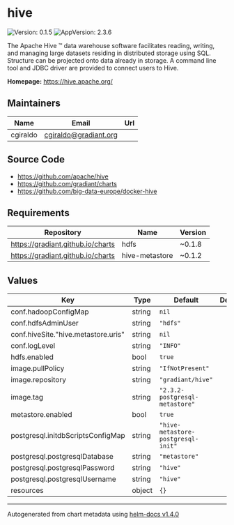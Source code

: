 # hive

![Version: 0.1.5](https://img.shields.io/badge/Version-0.1.5-informational?style=flat-square) ![AppVersion: 2.3.6](https://img.shields.io/badge/AppVersion-2.3.6-informational?style=flat-square)

The Apache Hive ™ data warehouse software facilitates reading, writing, and managing large datasets residing in distributed storage using SQL. Structure can be projected onto data already in storage. A command line tool and JDBC driver are provided to connect users to Hive.

**Homepage:** <https://hive.apache.org/>

## Maintainers

| Name | Email | Url |
| ---- | ------ | --- |
| cgiraldo | cgiraldo@gradiant.org |  |

## Source Code

* <https://github.com/apache/hive>
* <https://github.com/gradiant/charts>
* <https://github.com/big-data-europe/docker-hive>

## Requirements

| Repository | Name | Version |
|------------|------|---------|
| https://gradiant.github.io/charts | hdfs | ~0.1.8 |
| https://gradiant.github.io/charts | hive-metastore | ~0.1.2 |

## Values

| Key | Type | Default | Description |
|-----|------|---------|-------------|
| conf.hadoopConfigMap | string | `nil` |  |
| conf.hdfsAdminUser | string | `"hdfs"` |  |
| conf.hiveSite."hive.metastore.uris" | string | `nil` |  |
| conf.logLevel | string | `"INFO"` |  |
| hdfs.enabled | bool | `true` |  |
| image.pullPolicy | string | `"IfNotPresent"` |  |
| image.repository | string | `"gradiant/hive"` |  |
| image.tag | string | `"2.3.2-postgresql-metastore"` |  |
| metastore.enabled | bool | `true` |  |
| postgresql.initdbScriptsConfigMap | string | `"hive-metastore-postgresql-init"` |  |
| postgresql.postgresqlDatabase | string | `"metastore"` |  |
| postgresql.postgresqlPassword | string | `"hive"` |  |
| postgresql.postgresqlUsername | string | `"hive"` |  |
| resources | object | `{}` |  |

----------------------------------------------
Autogenerated from chart metadata using [helm-docs v1.4.0](https://github.com/norwoodj/helm-docs/releases/v1.4.0)
